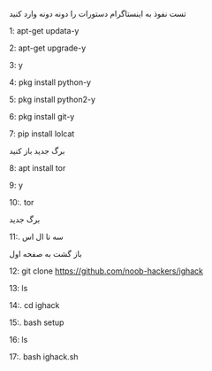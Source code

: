 تست نفوذ به اینستاگرام
دستورات را دونه دونه وارد کنید 

1:   apt-get updata-y

2:   apt-get upgrade-y

3:   y

4:   pkg install python-y

5:   pkg install python2-y

6:   pkg install git-y

7:   pip install lolcat

برگ جدید باز کنید

8:   apt install tor

9:   y

10:.  tor

برگ جدید

11:.  سه تا ال اس

باز گشت به صفحه اول

12: git clone https://github.com/noob-hackers/ighack

13:   ls

14:.  cd ighack

15:.  bash setup

16:   ls

17:.  bash ighack.sh
